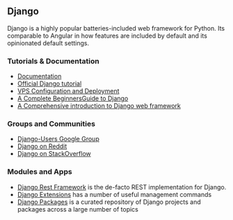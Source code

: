 ## Django

Django is a highly popular batteries-included web framework for Python.  Its comparable to
Angular in how features are included by default and its opinionated default settings.

### Tutorials & Documentation
 * [Documentation](https://docs.djangoproject.com/)
 * [Official Django tutorial](https://docs.djangoproject.com/en/stable/intro/tutorial01/)
 * [VPS Configuration and Deployment](https://www.digitalocean.com/community/tutorials/how-to-set-up-django-with-postgres-nginx-and-gunicorn-on-ubuntu-20-04)
 * [A Complete BeginnersGuide to Django](https://simpleisbetterthancomplex.com/series/beginners-guide/1.11/)
  * [A Comprehensive introduction to Django web framework](https://developer.mozilla.org/en-US/docs/Learn/Server-side/Django)

### Groups and Communities
 * [Django-Users Google Group](https://groups.google.com/forum/#!forum/django-users)
 * [Django on Reddit](https://www.reddit.com/r/django/)
 * [Django on StackOverflow](https://stackoverflow.com/questions/tagged/django)

### Modules and Apps
 * [Django Rest Framework](http://www.django-rest-framework.org/) is the de-facto REST implementation for Django.
 * [Django Extensions](http://django-extensions.readthedocs.io/en/latest/) has a number of useful management commands
 * [Django Packages](https://djangopackages.org) is a curated repository of Django projects and packages across a large number of topics
